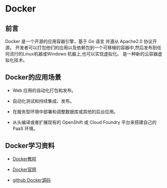 # Docker 

## 前言

 Docker 是一个开源的应用容器引擎，基于 Go 语言 并遵从 Apache2.0 协议开源。
 开发者可以打包他们的应用以及依赖包到一个可移植的容器中,然后发布到任何流行的Linux机器或Windows 机器上,也可以实现虚拟化。
 是一种新的云容器虚拟化技术。
 
 ## Docker的应用场景
 
 * Web 应用的自动化打包和发布。

 * 自动化测试和持续集成、发布。

 * 在服务型环境中部署和调整数据库或其他的后台应用。

 * 从头编译或者扩展现有的 OpenShift 或 Cloud Foundry 平台来搭建自己的 PaaS 环境。
 
 
 ## Docker学习资料
 
 * [Docker教程](https://www.runoob.com/docker/docker-tutorial.html)
 
 * [Docker官网](https://www.docker.com) 

 * [github Docker源码](https://github.com/docker/docker-ce)
